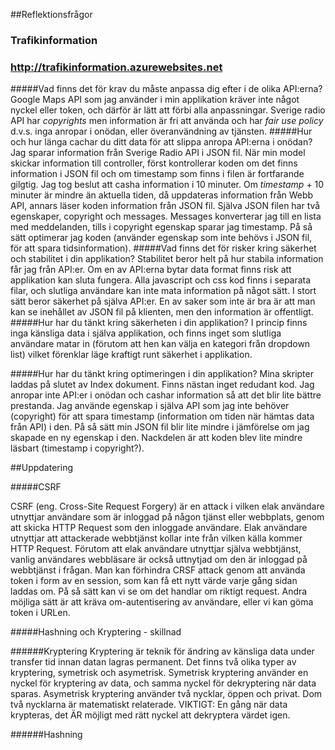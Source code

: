 
##Reflektionsfrågor
### Trafikinformation
### http://trafikinformation.azurewebsites.net

#####Vad finns det för krav du måste anpassa dig efter i de olika API:erna?
Google Maps API som jag använder i min applikation kräver inte något nyckel eller token, och därför är lätt att förbi alla anpassningar.
Sverige radio API har _copyrights_ men information är fri att använda och har _fair use policy_ d.v.s. inga anropar i onödan, eller överanvändning av tjänsten.
#####Hur och hur länga cachar du ditt data för att slippa anropa API:erna i onödan?
Jag sparar information från Sverige Radio API i JSON fil. När min model skickar information till controller, först kontrollerar koden om det finns information i JSON fil och om timestamp som finns i filen är fortfarande gilgtig.
Jag tog beslut att casha information i 10 minuter. Om _timestamp_ + 10 minuter är mindre än aktuella tiden, då uppdateras information från Webb API, annars läser koden information från JSON fil.
Själva JSON filen har två egenskaper, copyright och messages. Messages konverterar jag till en lista med meddelanden, tills i copyright egenskap sparar jag timestamp.
På så sätt optimerar jag koden (använder egenskap som inte behövs i JSON fil, för att spara tidsinformation).
#####Vad finns det för risker kring säkerhet och stabilitet i din applikation?
Stabilitet beror helt på hur stabila information får jag från API:er. Om en av API:erna bytar data format finns risk att applikation kan sluta fungera. Alla javascript och css kod finns i separata filar, och slutliga användare kan inte mata information på något sätt.
I stort sätt beror säkerhet på själva API:er. En av saker som inte är bra är att man kan se inehållet av JSON fil på klienten, men den information är offentligt.
#####Hur har du tänkt kring säkerheten i din applikation?
I princip finns inga känsliga data i själva applikation, och finns inget som slutliga användare matar in (förutom att hen kan välja en kategori från dropdown list) vilket förenklar läge kraftigt runt säkerhet i applikation.

#####Hur har du tänkt kring optimeringen i din applikation?
Mina skripter laddas på slutet av Index dokument. Finns nästan inget redudant kod. Jag anropar inte API:er i onödan och cashar information så att det blir lite bättre prestanda.
Jag använde egenskap i själva API som jag inte behöver (copyright) för att spara timestamp (information om tiden när hämtas data från API) i den. På så sätt min JSON fil blir lite mindre i jämförelse om jag skapade en ny egenskap i den.
Nackdelen är att koden blev lite mindre läsbart (timestamp i copyright?).

##Uppdatering

#####CSRF

CSRF (eng. Cross-Site Request Forgery) är en attack i vilken elak användare utnyttjar användare som är inloggad på någon tjänst eller webbplats, genom att skicka HTTP Request som den inloggade användare. Elak användare utnyttjar att attackerade webbtjänst kollar inte från vilken källa kommer HTTP Request. Förutom att elak användare utnyttjar själva webbtjänst, vanlig användares webbläsare är också uttnytjad om den är inloggad på webbtjänst i frågan.
Man kan förhindra CRSF attack genom att använda token i form av en session, som kan få ett nytt värde varje gång sidan laddas om. På så sätt kan vi se om det handlar om riktigt request. Andra möjliga sätt är att kräva om-autentisering av användare, eller vi kan göma token i URLen.

#####Hashning och Kryptering - skillnad

######Kryptering
Kryptering är teknik för ändring av känsliga data under transfer tid innan datan lagras permanent. Det finns två olika typer av kryptering, symetrisk och asymetrisk. Symetrisk kryptering använder en  nyckel för kryptering av data, och samma nyckel för dekryptering när data sparas. Asymetrisk kryptering använder två nycklar, öppen och privat. Dom två nycklarna är matematiskt relaterade.
VIKTIGT: En gång när data krypteras, det ÄR möjligt med rätt nyckel att dekryptera värdet igen.

######Hashning




